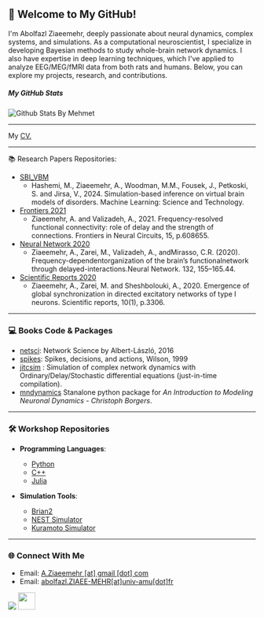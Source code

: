 ## 👋 Welcome to My GitHub!

I'm Abolfazl Ziaeemehr, deeply passionate about neural dynamics, complex systems, and simulations. As a computational neuroscientist, I specialize in developing Bayesian methods to study whole-brain network dynamics. I also have expertise in deep learning techniques, which I've applied to analyze EEG/MEG/fMRI data from both rats and humans. Below, you can explore my projects, research, and contributions.

##### My GitHub Stats
  ![Github Stats By Mehmet](https://github-readme-stats-sigma-five.vercel.app/api?username=Ziaeemehr&count_private=true&title_color=fff&icon_color=79ff97&bg_color=151515&text_color=9f9f9f)  

---

My [CV.](https://github.com/Ziaeemehr/ziaeemehr/blob/main/Ziaeemehr.pdf)

---

📚 Research Papers Repositories:
- [SBI_VBM](https://github.com/ins-amu/SBI-VBMs)
  - Hashemi, M., Ziaeemehr, A., Woodman, M.M., Fousek, J., Petkoski, S. and Jirsa, V., 2024. Simulation-based inference on virtual brain models of disorders. Machine Learning: Science and Technology.
- [Frontiers 2021](https://github.com/Ziaeemehr/Frontiers2021)
  - Ziaeemehr, A. and Valizadeh, A., 2021. Frequency-resolved functional connectivity: role of delay and the strength of connections. Frontiers in Neural Circuits, 15, p.608655.
- [Neural Network 2020](https://github.com/ITNG/ziaeeNN2020)
  - Ziaeemehr, A., Zarei, M., Valizadeh, A., andMirasso, C.R. (2020). Frequency-dependentorganization of the brain’s functionalnetwork through delayed-interactions.Neural Network. 132, 155–165.44.
- [Scientific Reports 2020](https://github.com/Ziaeemehr/SReport2020)
  - Ziaeemehr, A., Zarei, M. and Sheshbolouki, A., 2020. Emergence of global synchronization in directed excitatory networks of type I neurons. Scientific reports, 10(1), p.3306.

---

### 💻 Books Code & Packages
- [netsci](https://github.com/Ziaeemehr/netsci): Network Science by Albert-László, 2016
- [spikes](https://github.com/Ziaeemehr/spikes): Spikes, decisions, and actions, Wilson, 1999
- [jitcsim](https://github.com/Ziaeemehr/JITCSIM) : Simulation of complex network dynamics with Ordinary/Delay/Stochastic differential equations (just-in-time compilation).
- [mndynamics](https://github.com/Ziaeemehr/mndynamics) Stanalone python package for *An Introduction to Modeling Neuronal Dynamics - Christoph Borgers*.

---

### 🛠️ Workshop Repositories

- **Programming Languages**:
  - [Python](https://github.com/Ziaeemehr/workshop_scripting)
  - [C++](https://github.com/Ziaeemehr/cpp_workshop)
  - [Julia](https://github.com/Ziaeemehr/workshop_julia)

- **Simulation Tools**:
  - [Brian2](https://github.com/Ziaeemehr/workshop_brian)
  - [NEST Simulator](https://github.com/Ziaeemehr/itng_nest)
  - [Kuramoto Simulator](https://github.com/Ziaeemehr/Kuramoto_model)

---

### 🌐 Connect With Me
- Email: [A.Ziaeemehr [at] gmail [dot] com](mailto:a.ziaeemehr@gmail.com)
- Email: [abolfazl.ZIAEE-MEHR[at]univ-amu[dot]fr](mailto:abolfazl.ZIAEE-MEHR@univ-amu.fr)

[<img src="https://upload.wikimedia.org/wikipedia/commons/5/5e/ResearchGate_icon_SVG.svg">](https://www.researchgate.net/profile/Abolfazl-Ziaeemehr) [<img src="https://upload.wikimedia.org/wikipedia/commons/f/f8/LinkedIn_icon_circle.svg" width=35>](https://www.linkedin.com/in/ziaeemehr)




